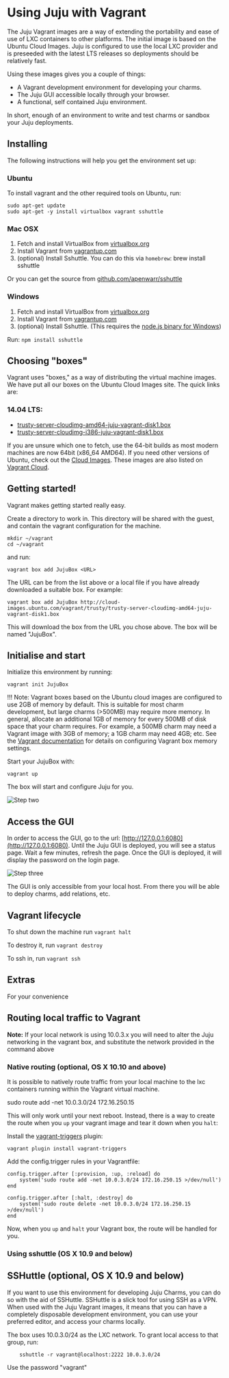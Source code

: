 # Using Juju with Vagrant

The Juju Vagrant images are a way of extending the portability and ease of use
of LXC containers to other platforms. The initial image is based on the Ubuntu
Cloud Images. Juju is configured to use the local LXC provider and is preseeded
with the latest LTS releases so deployments should be relatively fast.

Using these images gives you a couple of things:

- A Vagrant development environment for developing your charms.
- The Juju GUI accessible locally through your browser.
- A functional, self contained Juju environment.

In short, enough of an environment to write and test charms or sandbox your
Juju deployments.

## Installing

The following instructions will help you get the environment set up:

### Ubuntu

To install vagrant and the other required tools on Ubuntu, run:

    sudo apt-get update
    sudo apt-get -y install virtualbox vagrant sshuttle

### Mac OSX

1. Fetch and install VirtualBox from
[virtualbox.org](https://www.virtualbox.org/)
2. Install Vagrant from
[vagrantup.com](http://www.vagrantup.com/downloads.html)
3. (optional) Install Sshuttle. You can do this via `homebrew`: brew install sshuttle

Or you can get the source from
[github.com/apenwarr/sshuttle](https://github.com/apenwarr/sshuttle)

### Windows

1. Fetch and install VirtualBox from [virtualbox.org](https://www.virtualbox.org/)
2. Install Vagrant from [vagrantup.com](http://www.vagrantup.com/downloads.html)
3. (optional) Install Sshuttle. (This requires the [node.js binary for
Windows](http://nodejs.org/download/))

Run: `npm install sshuttle`

## Choosing "boxes"

Vagrant uses "boxes," as a way of distributing the virtual machine images. We
have put all our boxes on the Ubuntu Cloud Images site. The quick links are:

### 14.04 LTS:

- [trusty-server-cloudimg-amd64-juju-vagrant-disk1.box](http://cloud-images.ubuntu.com/vagrant/trusty/trusty-server-cloudimg-amd64-juju-vagrant-disk1.box)
- [trusty-server-cloudimg-i386-juju-vagrant-disk1.box](http://cloud-images.ubuntu.com/vagrant/trusty/trusty-server-cloudimg-i386-juju-vagrant-disk1.box)


If you are unsure which one to fetch, use the 64-bit builds as most modern machines are now 64bit (x86_64 AMD64). If you need other versions of Ubuntu, check out the [Cloud Images](http://cloud-images.ubuntu.com/vagrant/). These
images are also listed on [Vagrant Cloud](https://vagrantcloud.com/ubuntu).

## Getting started!

Vagrant makes getting started really easy.

Create a directory to work in. This directory will be shared with the guest, and contain the vagrant configuration for the machine.

    mkdir ~/vagrant
    cd ~/vagrant

and run:

    vagrant box add JujuBox <URL>

The URL can be from the list above or a local file if you have already
downloaded a suitable box. For example:

    vagrant box add JujuBox http://cloud-images.ubuntu.com/vagrant/trusty/trusty-server-cloudimg-amd64-juju-vagrant-disk1.box

This will download the box from the URL you chose above. The box will be named
"JujuBox".

## Initialise and start

Initialize this environment by running:

    vagrant init JujuBox

!!! Note: Vagrant boxes based on the Ubuntu cloud images are configured to
use 2GB of memory by default. This is suitable for most charm development,
but large charms (>500MB) may require more memory. In general, allocate an
additional 1GB of memory for every 500MB of disk space that your charm requires.
For example, a 500MB charm may need a Vagrant image with 3GB of memory;
a 1GB charm may need 4GB; etc. See the
[Vagrant documentation](https://docs.vagrantup.com/v2/virtualbox/configuration.html)
for details on configuring Vagrant box memory settings.

Start your JujuBox with:

    vagrant up

The box will start and configure Juju for you.

![Step two](./media/config-vagrant-step02.png)

## Access the GUI

In order to access the GUI, go to the url:
[http://127.0.0.1:6080](http://127.0.0.1:6080). Until the Juju GUI is deployed,
you will see a status page. Wait a few minutes, refresh the page. Once the GUI
is deployed, it will display the password on the login page.

![Step three](./media/config-vagrant-step03.png)

The GUI is only accessible from your local host. From there you will be able to
deploy charms, add relations, etc.

## Vagrant lifecycle

To shut down the machine run `vagrant halt`

To destroy it, run `vagrant destroy`

To ssh in, run `vagrant ssh`

## Extras

For your convenience

## Routing local traffic to Vagrant

**Note:** If your local network is using 10.0.3.x you will need to alter the Juju networking in the vagrant box, and substitute the network provided in the command above


### Native routing (optional, OS X 10.10 and above)

It is possible to natively route traffic from your local machine to the lxc containers running within the Vagrant virtual machine.

sudo route add -net 10.0.3.0/24 172.16.250.15

This will only work until your next reboot. Instead, there is a way to create the route when you `up` your vagrant image and tear it down when you `halt`:

Install the [vagrant-triggers](https://github.com/emyl/vagrant-triggers) plugin:

    vagrant plugin install vagrant-triggers

Add the config.trigger rules in your Vagrantfile:

    config.trigger.after [:provision, :up, :reload] do
        system('sudo route add -net 10.0.3.0/24 172.16.250.15 >/dev/null')
    end

    config.trigger.after [:halt, :destroy] do
        system('sudo route delete -net 10.0.3.0/24 172.16.250.15 >/dev/null')
    end

Now, when you `up` and `halt` your Vagrant box, the route will be handled for you.

### Using sshuttle (OS X 10.9 and below)


## SSHuttle (optional, OS X 10.9 and below)

If you want to use this environment for developing Juju Charms, you can do so
with the aid of SSHuttle. SSHuttle is a slick tool for using SSH as a VPN. When
used with the Juju Vagrant images, it means that you can have a completely
disposable development environment, you can use your preferred editor, and
access your charms locally.

The box uses 10.0.3.0/24 as the LXC network. To grant local access
to that group, run:

        sshuttle -r vagrant@localhost:2222 10.0.3.0/24


Use the password "vagrant"
